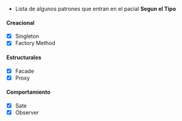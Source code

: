 - Lista de algunos patrones que entran en el pacial **Segun el Tipo**

#### Creacional
- [x] Singleton
- [x] Factory Method

#### Estructurales
- [x] Facade
- [x] Proxy

#### Comportamiento
- [x] Sate
- [x] Observer